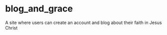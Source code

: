 # blog_and_grace
A site where users can create an account and blog about their faith in Jesus Christ
